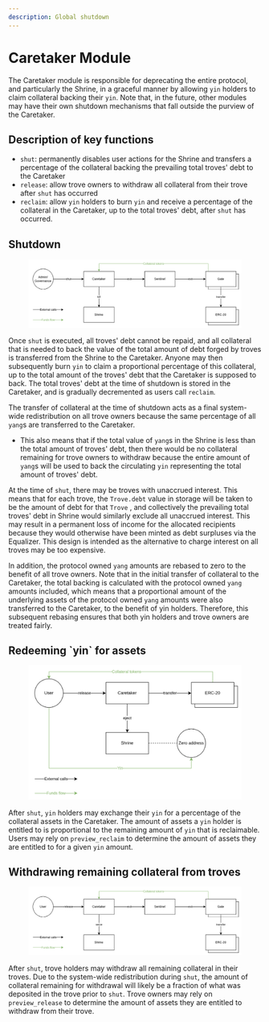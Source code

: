 ```yaml
---
description: Global shutdown
---
```


# Caretaker Module

The Caretaker module is responsible for deprecating the entire protocol, and particularly the Shrine,  in a graceful manner by allowing `yin` holders to claim collateral backing their `yin`. Note that, in the future, other modules may have their own shutdown mechanisms that fall outside the purview of the Caretaker.

## Description of key functions

* `shut`: permanently disables user actions for the Shrine and transfers a percentage of the collateral backing the prevailing total troves' debt to the Caretaker
* `release`: allow trove owners to withdraw all collateral from their trove after `shut` has occurred
* `reclaim`: allow `yin` holders to burn `yin` and receive a percentage of the collateral in the Caretaker, up to the total troves' debt, after `shut` has occurred.&#x20;

## Shutdown

<figure><img src="../.gitbook/assets/image (15).png" alt=""><figcaption></figcaption></figure>

Once `shut` is executed, all troves' debt cannot be repaid, and all collateral that is needed to back the value of the total amount of debt forged by troves is transferred from the Shrine to the Caretaker. Anyone may then subsequently burn `yin` to claim a proportional percentage of this collateral, up to the total amount of the troves' debt that the Caretaker is supposed to back. The total troves' debt at the time of shutdown is stored in the Caretaker, and is gradually decremented as users call `reclaim`.

The transfer of collateral at the time of shutdown acts as a final system-wide redistribution on all trove owners because the same percentage of all `yang`s are transferred to the Caretaker.

* This also means that if the total value of `yang`s in the Shrine is less than the total amount of troves' debt, then there would be no collateral remaining for trove owners to withdraw because the entire amount of `yang`s will be used to back the circulating `yin` representing the total amount of troves' debt.

At the time of `shut`, there may be troves with unaccrued interest. This means that for each trove, the `Trove.debt` value in storage will be taken to be the amount of debt for that `Trove` , and collectively the prevailing total troves' debt in Shrine would similarly exclude all unaccrued interest. This may result in a permanent loss of income for the allocated recipients because they would otherwise have been minted as debt surpluses via the Equalizer. This design is intended as the alternative to charge interest on all troves may be too expensive.

In addition, the protocol owned `yang` amounts are rebased to zero to the benefit of all trove owners. Note that in the initial transfer of collateral to the Caretaker, the total backing is calculated with the protocol owned `yang` amounts included, which means that a proportional amount of the underlying assets of the protocol owned `yang` amounts were also transferred to the Caretaker, to the benefit of yin holders. Therefore, this subsequent rebasing ensures that both yin holders and trove owners are treated fairly.

## Redeeming \`yin\` for assets

<figure><img src="../.gitbook/assets/image (17).png" alt=""><figcaption></figcaption></figure>

After `shut`, `yin` holders may exchange their `yin` for a percentage of the collateral assets in the Caretaker. The amount of assets a `yin` holder is entitled to is proportional to the remaining amount of `yin` that is reclaimable. Users may rely on `preview_reclaim` to determine the amount of assets they are entitled to for a given `yin` amount.

## Withdrawing remaining collateral from troves

<figure><img src="../.gitbook/assets/image (16).png" alt=""><figcaption></figcaption></figure>

After `shut`, trove holders may withdraw all remaining collateral in their troves. Due to the system-wide redistribution during `shut`, the amount of collateral remaining for withdrawal will likely be a fraction of what was deposited in the trove prior to `shut`. Trove owners may rely on `preview_release` to determine the amount of assets they are entitled to withdraw from their trove.

